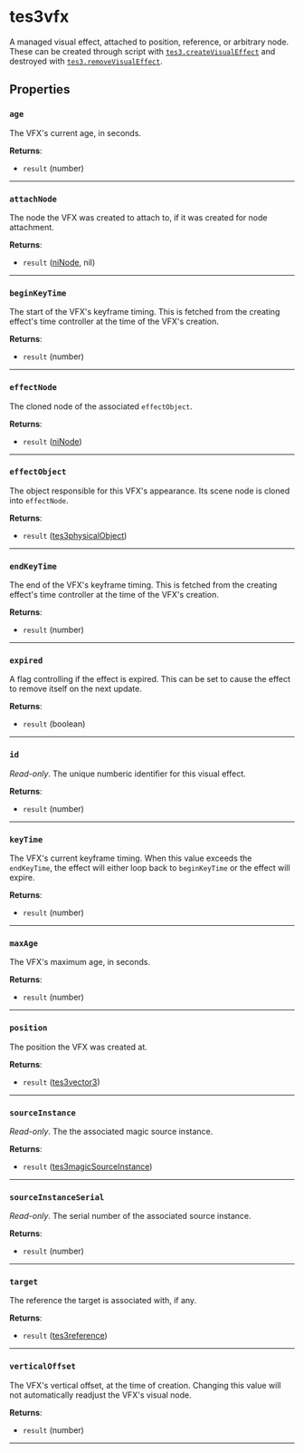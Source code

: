 # tes3vfx
<div class="search_terms" style="display: none">tes3vfx, vfx</div>

<!---
	This file is autogenerated. Do not edit this file manually. Your changes will be ignored.
	More information: https://github.com/MWSE/MWSE/tree/master/docs
-->

A managed visual effect, attached to position, reference, or arbitrary node. These can be created through script with [`tes3.createVisualEffect`](https://mwse.github.io/MWSE/apis/tes3/#tes3createvisualeffect) and destroyed with [`tes3.removeVisualEffect`](https://mwse.github.io/MWSE/apis/tes3/#tes3removevisualeffect).

## Properties

### `age`
<div class="search_terms" style="display: none">age</div>

The VFX's current age, in seconds.

**Returns**:

* `result` (number)

***

### `attachNode`
<div class="search_terms" style="display: none">attachnode</div>

The node the VFX was created to attach to, if it was created for node attachment.

**Returns**:

* `result` ([niNode](../../types/niNode), nil)

***

### `beginKeyTime`
<div class="search_terms" style="display: none">beginkeytime</div>

The start of the VFX's keyframe timing. This is fetched from the creating effect's time controller at the time of the VFX's creation.

**Returns**:

* `result` (number)

***

### `effectNode`
<div class="search_terms" style="display: none">effectnode</div>

The cloned node of the associated `effectObject`.

**Returns**:

* `result` ([niNode](../../types/niNode))

***

### `effectObject`
<div class="search_terms" style="display: none">effectobject</div>

The object responsible for this VFX's appearance. Its scene node is cloned into `effectNode`.

**Returns**:

* `result` ([tes3physicalObject](../../types/tes3physicalObject))

***

### `endKeyTime`
<div class="search_terms" style="display: none">endkeytime</div>

The end of the VFX's keyframe timing. This is fetched from the creating effect's time controller at the time of the VFX's creation.

**Returns**:

* `result` (number)

***

### `expired`
<div class="search_terms" style="display: none">expired</div>

A flag controlling if the effect is expired. This can be set to cause the effect to remove itself on the next update.

**Returns**:

* `result` (boolean)

***

### `id`
<div class="search_terms" style="display: none">id</div>

*Read-only*. The unique numberic identifier for this visual effect.

**Returns**:

* `result` (number)

***

### `keyTime`
<div class="search_terms" style="display: none">keytime</div>

The VFX's current keyframe timing. When this value exceeds the `endKeyTime`, the effect will either loop back to `beginKeyTime` or the effect will expire.

**Returns**:

* `result` (number)

***

### `maxAge`
<div class="search_terms" style="display: none">maxage</div>

The VFX's maximum age, in seconds.

**Returns**:

* `result` (number)

***

### `position`
<div class="search_terms" style="display: none">position</div>

The position the VFX was created at.

**Returns**:

* `result` ([tes3vector3](../../types/tes3vector3))

***

### `sourceInstance`
<div class="search_terms" style="display: none">sourceinstance</div>

*Read-only*. The the associated magic source instance.

**Returns**:

* `result` ([tes3magicSourceInstance](../../types/tes3magicSourceInstance))

***

### `sourceInstanceSerial`
<div class="search_terms" style="display: none">sourceinstanceserial</div>

*Read-only*. The serial number of the associated source instance.

**Returns**:

* `result` (number)

***

### `target`
<div class="search_terms" style="display: none">target</div>

The reference the target is associated with, if any.

**Returns**:

* `result` ([tes3reference](../../types/tes3reference))

***

### `verticalOffset`
<div class="search_terms" style="display: none">verticaloffset</div>

The VFX's vertical offset, at the time of creation. Changing this value will not automatically readjust the VFX's visual node.

**Returns**:

* `result` (number)

***

